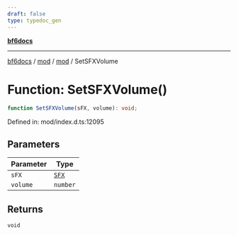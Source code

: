 ```yaml
---
draft: false
type: typedoc_gen
---
```


[**bf6docs**](../../../_index.md)

***

[bf6docs](../../../_index.md) / [mod](../../_index.md) / [mod](../_index.md) / SetSFXVolume

# Function: SetSFXVolume()

```ts
function SetSFXVolume(sFX, volume): void;
```

Defined in: mod/index.d.ts:12095

## Parameters

| Parameter | Type |
| ------ | ------ |
| `sFX` | [`SFX`](../SFX/_index.md) |
| `volume` | `number` |

## Returns

`void`
